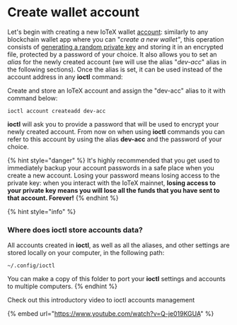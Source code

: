 # Create wallet account

Let's begin with creating a new IoTeX wallet [account](../../../basic-concepts/accounts/): similarly to any blockchain wallet app where you can "_create a new wallet"_, this operation consists of [generating a random private key](../../../basic-concepts/accounts-cryptography.md) and storing it in an encrypted file, protected by a password of your choice. It also allows you to set an _alias_ for the newly created account \(we will use the alias "_dev-acc_" alias in the following sections\). Once the alias is set, it can be used instead of the account address in any **ioctl** command:

Create and store an IoTeX account and assign the "dev-acc" alias to it with command below:

```text
ioctl account createadd dev-acc
```

**ioctl** will ask you to provide a password that will be used to encrypt your newly created account. From now on when using **ioctl** commands you can refer to this account by using the alias **dev-acc** and the password of your choice.

{% hint style="danger" %}
It's highly recommended that you get used to immediately backup your account passwords in a safe place when you create a new account. Losing your password means losing access to the private key: when you interact with the IoTeX mainnet, **losing access to your private key means you will lose all the funds that you have sent to that account. Forever!**
{% endhint %}

{% hint style="info" %}
### Where does ioctl store accounts data?

All accounts created in **ioctl**, as well as all the aliases, and other settings are stored locally on your computer, in the following path:

`~/.config/ioctl`

You can make a copy of this folder to port your **ioctl** settings and accounts to multiple computers.
{% endhint %}

Check out this introductory video to ioctl accounts management

{% embed url="https://www.youtube.com/watch?v=Q-je019KGUA" %}

